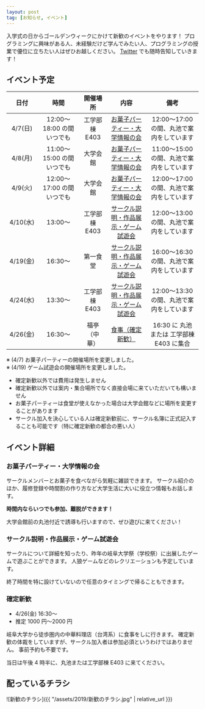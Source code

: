 ```yaml
---
layout: post
tag: [お知らせ, イベント]
---
```


入学式の日からゴールデンウィークにかけて新歓のイベントをやります！
プログラミングに興味がある人、未経験だけど学んでみたい人、プログラミングの授業で優位に立ちたい人はぜひお越しください。
[Twitter](https://twitter.com/prog_g) でも随時告知していきます！

## イベント予定

|   日付   |           時間            |   開催場所    |                                   内容                                    |                   備考                    |
| :------: | :-----------------------: | :-----------: | :-----------------------------------------------------------------------: | :---------------------------------------: |
| 4/7(日)  | 12:00〜18:00 の間いつでも | 工学部棟 E403 |      [お菓子パーティー・大学情報の会](#お菓子パーティー大学情報の会)      | 12:00〜17:00 の間、丸池で案内をしています |
| 4/8(月)  | 11:00〜15:00 の間いつでも |   大学会館    |      [お菓子パーティー・大学情報の会](#お菓子パーティー大学情報の会)      | 11:00〜15:00 の間、丸池で案内をしています |
| 4/9(火)  | 12:00〜17:00 の間いつでも |   大学会館    |      [お菓子パーティー・大学情報の会](#お菓子パーティー大学情報の会)      | 12:00〜17:00 の間、丸池で案内をしています |
| 4/10(水) |          13:00〜          | 工学部棟 E403 | [サークル説明・作品展示・ゲーム試遊会](#サークル説明作品展示ゲーム試遊会) | 12:00〜13:00 の間、丸池で案内をしています |
| 4/19(金) |          16:30〜          |   第一食堂    | [サークル説明・作品展示・ゲーム試遊会](#サークル説明作品展示ゲーム試遊会) | 16:00〜16:30 の間、丸池で案内をしています |
| 4/24(水) |          13:30〜          | 工学部棟 E403 | [サークル説明・作品展示・ゲーム試遊会](#サークル説明作品展示ゲーム試遊会) | 12:00〜13:30 の間、丸池で案内をしています |
| 4/26(金) |          16:30〜          | 福亭（中華）  |                       [食事（確定新歓）](#確定新歓)                       | 16:30 に 丸池 または 工学部棟 E403 に集合 |

※ (4/7) お菓子パーティーの開催場所を変更しました。  
※ (4/19) ゲーム試遊会の開催場所を変更しました。

- 確定新歓以外では費用は発生しません
- 確定新歓以外では案内・集合場所でなく直接会場に来ていただいても構いません
- お菓子パーティーは食堂が使えなかった場合は大学会館などに場所を変更することがあります
- サークル加入を決心している人は確定新歓前に、サークル名簿に正式記入することも可能です（特に確定新歓の都合の悪い人）

## イベント詳細

### お菓子パーティー・大学情報の会

サークルメンバーとお菓子を食べながら気軽に雑談できます。
サークル紹介のほか、履修登録や時間割の作り方など大学生活に大いに役立つ情報もお話します。

**時間内ならいつでも参加、離脱ができます！**

大学会館前の丸池付近で誘導も行いますので、ぜひ遊びに来てください！

### サークル説明・作品展示・ゲーム試遊会

サークルについて詳細を知ったり、昨年の岐阜大学祭（学校祭）に出展したゲームで遊ぶことができます。
人狼ゲームなどのレクリエーションも予定しています。

終了時間を特に設けていないので任意のタイミングで帰ることもできます。

### 確定新歓

- 4/26(金) 16:30〜
- 推定 1000 円〜2000 円

岐阜大学から徒歩圏内の中華料理店（台湾系）に食事をしに行きます。
確定新歓の体裁をしていますが、サークル加入者は参加必須というわけではありません。
事前予約も不要です。

当日は午後 4 時半に、丸池または工学部棟 E403 に来てください。

## 配っているチラシ

![新歓のチラシ]({{ "/assets/2019/新歓のチラシ.jpg" | relative_url }})
